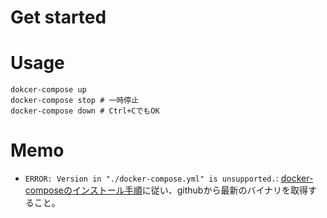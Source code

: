 # Get started

# Usage
```shell
dokcer-compose up
docker-compose stop # 一時停止
docker-compose down # Ctrl+CでもOK
```

# Memo
* `ERROR: Version in "./docker-compose.yml" is unsupported.`: [docker-composeのインストール手順](http://docs.docker.jp/compose/install.html)に従い、githubから最新のバイナリを取得すること。  
